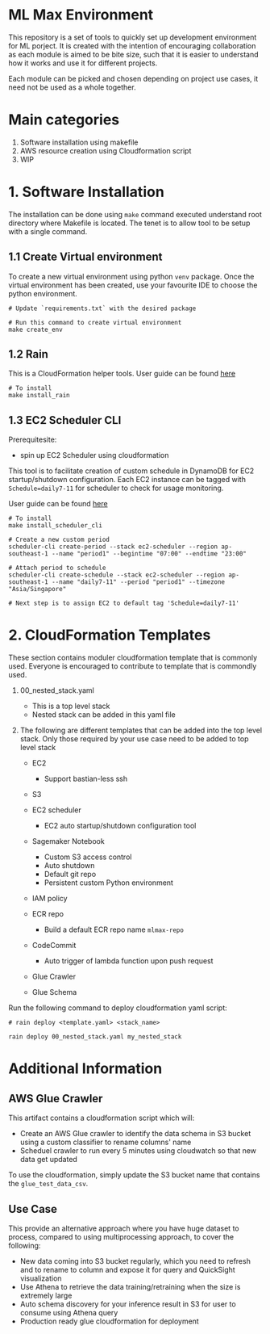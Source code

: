 # ML Max Environment

This repository is a set of tools to quickly set up development environment for ML porject. It is created with the intention of encouraging collaboration as each module is aimed to be bite size, such that it is easier to understand how it works and use it for different projects.

Each module can be picked and chosen depending on project use cases, it need not be used as a whole together.

# Main categories

1. Software installation using makefile
2. AWS resource creation using Cloudformation script
3. WIP

# 1. Software Installation

The installation can be done using `make` command executed understand root directory where Makefile is located. The tenet is to allow tool to be setup with a single command.

## 1.1 Create Virtual environment

To create a new virtual environment using python `venv` package. Once the virtual environment has been created, use your favourite IDE to choose the python environment.

```
# Update `requirements.txt` with the desired package

# Run this command to create virtual environment
make create_env
```

## 1.2 Rain

This is a CloudFormation helper tools. User guide can be found [here](https://github.com/aws-cloudformation/rain)

```
# To install
make install_rain
```

## 1.3 EC2 Scheduler CLI

Prerequitesite:

- spin up EC2 Scheduler using cloudformation
  
This tool is to facilitate creation of custom schedule in DynamoDB for EC2 startup/shutdown configuration. Each EC2 instance can be tagged with `Schedule=daily7-11` for scheduler to check for usage monitoring.

User guide can be found [here](https://docs.aws.amazon.com/solutions/latest/instance-scheduler/appendix-a.html)

```
# To install
make install_scheduler_cli

# Create a new custom period
scheduler-cli create-period --stack ec2-scheduler --region ap-southeast-1 --name "period1" --begintime "07:00" --endtime "23:00"

# Attach period to schedule
scheduler-cli create-schedule --stack ec2-scheduler --region ap-southeast-1 --name "daily7-11" --period "period1" --timezone "Asia/Singapore"

# Next step is to assign EC2 to default tag 'Schedule=daily7-11'
```

# 2. CloudFormation Templates

These section contains moduler cloudformation template that is commonly used. Everyone is encouraged to contribute to template that is commondly used.

1. 00_nested_stack.yaml
   - This is a top level stack
   - Nested stack can be added in this yaml file

2. The following are different templates that can be added into the top level stack. Only those required by your use case need to be added to top level stack
   - EC2
     - Support bastian-less ssh
   - S3
   - EC2 scheduler
     - EC2 auto startup/shutdown configuration tool
   - Sagemaker Notebook
     - Custom S3 access control
     - Auto shutdown
     - Default git repo
     - Persistent custom Python environment
   - IAM policy
   - ECR repo
     - Build a default ECR repo name `mlmax-repo`
   - CodeCommit
     - Auto trigger of lambda function upon push request
   - Glue Crawler

   - Glue Schema

Run the following command to deploy cloudformation yaml script:

```
# rain deploy <template.yaml> <stack_name>

rain deploy 00_nested_stack.yaml my_nested_stack
```

# Additional Information

## AWS Glue Crawler

This artifact contains a cloudformation script which will:

- Create an AWS Glue crawler to identify the data schema in S3 bucket using a custom classifier to rename columns' name
- Scheduel crawler to run every 5 minutes using cloudwatch so that new data get updated

To use the cloudformation, simply update the S3 bucket name that contains the `glue_test_data_csv`.

## Use Case

This provide an alternative approach where you have huge dataset to process, compared to using multiprocessing approach, to cover the following:

- New data coming into S3 bucket regularly, which you need to refresh and to rename to column and expose it for query and QuickSight visualization
- Use Athena to retrieve the data training/retraining when the size is extremely large
- Auto schema discovery for your inference result in S3 for user to consume using Athena query
- Production ready glue cloudformation for deployment
